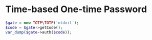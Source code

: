 # Time-based One-time Password

```php
$gate = new TOTP\TOTP('ntdxil');
$code = $gate->getCode();
var_dump($gate->auth($code));
```
